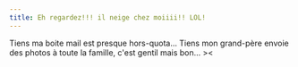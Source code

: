 ```yaml
---
title: Eh regardez!!! il neige chez moiiii!! LOL!
---
```


Tiens ma boite mail est presque hors-quota... Tiens mon grand-père envoie des
photos à toute la famille, c'est gentil mais bon... ><

